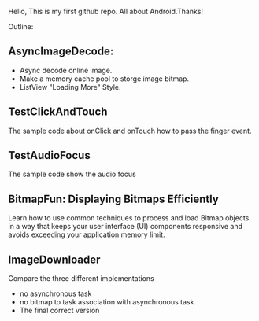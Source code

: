 Hello, This is my first github repo.
All about Android.Thanks!

Outline:
## AsyncImageDecode:
* Async decode online image.   
* Make a memory cache pool to storge image bitmap.
* ListView "Loading More" Style.
## TestClickAndTouch
The sample code about onClick and onTouch how to pass the finger event.
## TestAudioFocus
The sample code show the audio focus
## BitmapFun: Displaying Bitmaps Efficiently
Learn how to use common techniques to process and load Bitmap objects in a way that keeps your user interface (UI) components responsive and avoids exceeding your application memory limit. 
## ImageDownloader
Compare the three different implementations
* no asynchronous task
* no bitmap to task association with asynchronous task 
* The final correct version
